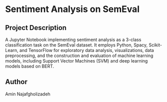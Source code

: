 # Sentiment Analysis on SemEval

## Project Description

A Jupyter Notebook implementing sentiment analysis as a 3-class classification task on the SemEval dataset. It employs Python, Spacy, Scikit-Learn, and TensorFlow for exploratory data analysis, visualizations, data preprocessing, and the construction and evaluation of machine learning models, including Support Vector Machines (SVM) and deep learning models based on BERT.

## Author

Amin Najafgholizadeh
